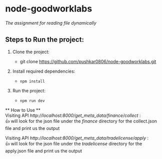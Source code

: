 # node-goodworklabs
###### The assignment for reading file dynamically

## Steps to Run the project:
1. Clone the project:
   - git clone https://github.com/pushkar0806/node-goodworklabs.git
   
2. Install required dependencies:
   - ``` npm install ```
   
3. Run the project:
   - ``` npm run dev ```
   
** How to Use ** <br />
Visiting API _http://localhost:8000/get_meta_data/finance/collect_ : <br />
:+1: will look for the json file under the *finance* directory for the collect.json file and print us the output


Visiting API _http://localhost:8000/get_meta_data/tradelicense/apply_ : <br />
:+1: will look for the json file under the *tradelicense* directory for the apply.json file and print us the output
